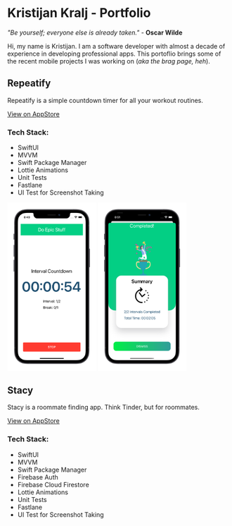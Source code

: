 # Kristijan Kralj - Portfolio

_"Be yourself; everyone else is already taken."_ - **Oscar Wilde**

Hi, my name is Kristijan. I am a software developer with almost a decade of experience in developing professional apps. This portoflio brings some of the recent mobile projects I was working on (_aka the brag page, heh_).

## Repeatify

Repeatify is a simple countdown timer for all your workout routines.

[View on AppStore](https://apps.apple.com/us/app/repeatify/id1538289182)

### Tech Stack: 

- SwiftUI
- MVVM
- Swift Package Manager
- Lottie Animations
- Unit Tests
- Fastlane
- UI Test for Screenshot Taking

<p float="left">
  <img src="screenshot1.png" alt="screenshot1" width="40%" height="40%"/>
  <img src="screenshot2.png" alt="screenshot2" width="40%" height="40%"/>
</p>

## Stacy

Stacy is a roommate finding app. Think Tinder, but for roommates.

[View on AppStore](https://apps.apple.com/us/app/stacy/id1535525926)

### Tech Stack: 

- SwiftUI
- MVVM
- Swift Package Manager
- Firebase Auth
- Firebase Cloud Firestore
- Lottie Animations
- Unit Tests
- Fastlane
- UI Test for Screenshot Taking


